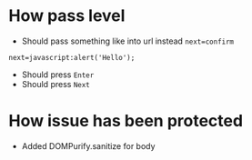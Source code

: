 # How pass level

- Should pass something like into url instead `next=confirm`
```
next=javascript:alert('Hello');
```
- Should press `Enter`
- Should press `Next`


# How issue has been protected

- Added DOMPurify.sanitize for body